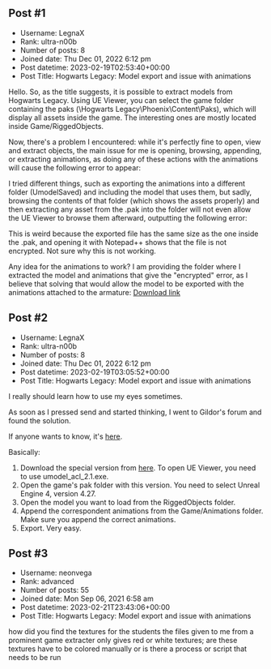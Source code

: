## Post #1
- Username: LegnaX
- Rank: ultra-n00b
- Number of posts: 8
- Joined date: Thu Dec 01, 2022 6:12 pm
- Post datetime: 2023-02-19T02:53:40+00:00
- Post Title: Hogwarts Legacy: Model export and issue with animations

Hello. So, as the title suggests, it is possible to extract models from Hogwarts Legacy. Using UE Viewer, you can select the game folder containing the paks (\Hogwarts Legacy\Phoenix\Content\Paks), which will display all assets inside the game. The interesting ones are mostly located inside Game/RiggedObjects.

Now, there's a problem I encountered: while it's perfectly fine to open, view and extract objects, the main issue for me is opening, browsing, appending, or extracting animations, as doing any of these actions with the animations will cause the following error to appear:


I tried different things, such as exporting the animations into a different folder (UmodelSaved) and including the model that uses them, but sadly, browsing the contents of that folder (which shows the assets properly) and then extracting any asset from the .pak into the folder will not even allow the UE Viewer to browse them afterward, outputting the following error: 


This is weird because the exported file has the same size as the one inside the .pak, and opening it with Notepad++ shows that the file is not encrypted. Not sure why this is not working.

Any idea for the animations to work? I am providing the folder where I extracted the model and animations that give the "encrypted" error, as I believe that solving that would allow the model to be exported with the animations attached to the armature: [Download link](https://mega.nz/file/dJkGVCSA#ytKimj3kCenG9lHvVYLM1XBDiMokV2B2SKCgxZ5H9cE)
## Post #2
- Username: LegnaX
- Rank: ultra-n00b
- Number of posts: 8
- Joined date: Thu Dec 01, 2022 6:12 pm
- Post datetime: 2023-02-19T03:05:52+00:00
- Post Title: Hogwarts Legacy: Model export and issue with animations

I really should learn how to use my eyes sometimes.

As soon as I pressed send and started thinking, I went to Gildor's forum and found the solution. 

If anyone wants to know, it's [here](https://www.gildor.org/smf/index.php/topic,8496.0.html).

Basically:
1) Download the special version from [here](https://drive.google.com/file/d/1gOr_NbJaPgnu21EeVGCTsDjP78r_nbzq/view). To open UE Viewer, you need to use umodel_acl_2.1.exe.
2) Open the game's pak folder with this version. You need to select Unreal Engine 4, version 4.27.
3) Open the model you want to load from the RiggedObjects folder.
4) Append the correspondent animations from the Game/Animations folder. Make sure you append the correct animations.
5) Export. Very easy.
## Post #3
- Username: neonvega
- Rank: advanced
- Number of posts: 55
- Joined date: Mon Sep 06, 2021 6:58 am
- Post datetime: 2023-02-21T23:43:06+00:00
- Post Title: Hogwarts Legacy: Model export and issue with animations

how did you find the textures for the students the files given to me from a prominent game extracter only gives red or white textures; are these textures have to be colored manually or is there a process or script that needs to be run
